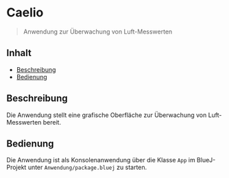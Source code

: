 # Caelio
> Anwendung zur Überwachung von Luft-Messwerten
## Inhalt
* [Beschreibung](#beschreibung)
* [Bedienung](#bedienung)
## Beschreibung
Die Anwendung stellt eine grafische Oberfläche zur Überwachung von Luft-Messwerten bereit.
## Bedienung
Die Anwendung ist als Konsolenanwendung über die Klasse `App` im BlueJ-Projekt unter `Anwendung/package.bluej` zu starten.
